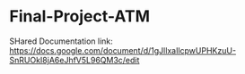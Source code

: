 # Final-Project-ATM

SHared Documentation link: https://docs.google.com/document/d/1gJllxaIlcpwUPHKzuU-SnRUOkI8jA6eJhfV5L96QM3c/edit

